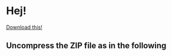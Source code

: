 # Hej!

[Download this!](https://github.com/itu-qsp/2019-summer/raw/master/session-1/hej.zip)


## Uncompress the ZIP file as in the following

